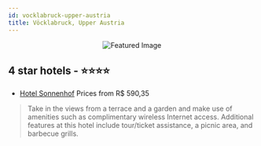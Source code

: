 ```yaml
---
id: vocklabruck-upper-austria
title: Vöcklabruck, Upper Austria
---
```


<center><img src="https://i.travelapi.com/hotels/13000000/12330000/12323800/12323783/82b7bda5_z.jpg" alt="Featured Image" /></center>


##  4 star hotels - ⭐️⭐️⭐️⭐️

-    [Hotel Sonnenhof](https://us.hurb.com/hotels/vocklabruck/hotel-sonnenhof-JNP-JP730633?cmp=18055) Prices from R$ 590,35
   > Take in the views from a terrace and a garden and make use of amenities such as complimentary wireless Internet access. Additional features at this hotel include tour/ticket assistance, a picnic area, and barbecue grills.
